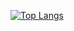 [![Top Langs](https://github-readme-stats.vercel.app/api/top-langs/?username=goemktg)](https://github.com/anuraghazra/github-readme-stats)
